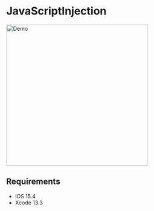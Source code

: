 # JavaScriptInjection

<img src="Documentation/demo.gif" width="375" alt="Demo" />

## Requirements

* iOS 15.4
* Xcode 13.3

